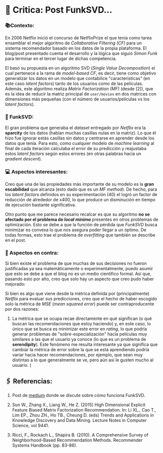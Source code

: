 # 📖 Critica: Post FunkSVD...

### 📚Contexto:
En 2006 Netflix inició el concurso de NetflixPrize el que tenía como tarea ensamblar el mejor algoritmo de _Collaborative Filtering (CF)_ para un sistema recomendador basado en los datos de la propia plataforma. El blog/post presentado cuenta el desarrollo y la lógica que siguió _Simon Funk_ para terminar en el tercer lugar de dichas competencia.

El basó su propuesta en un algoritmo SVD (_Single Value Decomposition_) el cual pertenece a la rama de _model-based CF_, es decir, tiene como objetivo generalizar los datos en un modelo que contabilice "características" (en este caso _latent factors_) tanto de los usuarios como de las películas. Además, este algoritmo realiza _Matrix Factorization (MF)_ (desde [2]), que es la idea de reducir la matriz principal de ```user/movies``` en dos matrices con dimensiones más pequeñas (con el número de usuarios/películas vs los _latent factors_).

### 🧾 FunkSVD:
El gran problema que generaba el _dataset_ entregado por _Netflix_ era la **sparcity** de los datos (habían muchas casillas nulas en la matriz). Lo que él hizo fue ignorar estás casillas sin datos y centrarse en aprender desde los datos que tenía. Para esto, como cualquier modelo de _machine learning_ al final de cada iteración calculaba el error de su predicción y reajustaba estos _latent factors_ según estos errores (en otras palabras hacia un _gradient descent_).

### 💻 Aspectos interesantes:
Creo que una de las propiedades más importante de su modelo es la **gran escabilidad** que alcanza (esto dado que es un _MF method_). De hecho, para los _latent factors_ definidos en su experimentación (40) el logró un factor de reducción de alrededor de x400, lo que produce un disminución en tiempo de ejecución bastante significativa.

Otro punto que me parece necesario recalcar es que su algoritmo **no se afectado por el problema de _local minima_** presentes en otros problemas de optimización. Esto se debe a que la función de pérdida que _FunkSVD_ busca minimizar es convexa lo que nos asegura poder llegar a un óptimo. De todas formas, esto trae el problema de _overfitting_ que también se describe en el post.

### 📕 Aspectos en contra:
Si bien existe el problema de que muchas de sus decisiones no fueron justificadas ya sea matemáticamente o experimentalmente, puedo asumir que esto se debe a que el blog no es un medio científico formal. Así que, pasando esto por alto, creo que solo hay un aspecto que creo pudo haber mejorado:

Si bien es algo que viene desde la métrica definida por (principalmente) _Netflix_ para evaluar sus predicciones, creo que el hecho de haber escogido solo la métrica de _MSE_ (_mean squared error_) puede ser contraproducente por dos razones:

1. La métrica que se ocupa recae directamente en qué significan (o qué buscan las recomendaciones que estoy haciendo) y,  en este caso, lo único que se busca es minimizar este error en _rating_, lo que podría generar problemas de "sobre-especialización" hacia películas muy similares a las que el usuario ya conoce (lo que es un problema de **serendipity**). Este fenómeno me resulta interesante ya que significa que cambiar la métrica de error sobre la que se está aprendiendo podría variar hacia hacer recomendaciones, por ejemplo, que sean muy distintas a lo que generalmente se ve, pero aún así le gusten mucho al usuario. (

## 🖇 Referencias:

1. Post de [medium](https://medium.com/datadriveninvestor/how-funk-singular-value-decomposition-algorithm-work-in-recommendation-engines-36f2fbf62cac) donde se discute sobre cómo funciona FunkSVD.

2. Sun W., Zhang X., Liang W., He Z. (2015) High Dimensional Explicit Feature Biased Matrix Factorization Recommendation. In: Li XL., Cao T., Lim EP., Zhou ZH., Ho TB., Cheung D. (eds) Trends and Applications in Knowledge Discovery and Data Mining. Lecture Notes in Computer Science, vol 9441.

3. Ricci, F., Rockach L., Shapira B. (2010). A Comprehensive Survey of Neighborhood-Based Recommendation Methods. Recommender Systems Handbook (pp. 83-86).